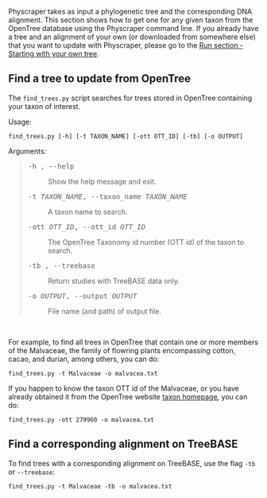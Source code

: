 Physcraper takes as input a phylogenetic tree and the corresponding DNA alignment.
This section shows how to get one for any given taxon from the OpenTree database
using the Physcraper command line.
If you already have a tree and an alignment of your own (or downloaded from somewhere else) that you want to update
with Physcraper, please go to the [Run section - Starting with your own tree](https://physcraper.readthedocs.io/en/main/physcraper_run.html#starting-with-your-own-tree).

## Find a tree to update from OpenTree

The `find_trees.py` script searches for trees stored in OpenTree containing your taxon of interest.

Usage:

    find_trees.py [-h] [-t TAXON_NAME] [-ott OTT_ID] [-tb] [-o OUTPUT]

Arguments:

<blockquote>
<div><dl class="option-list">
<dt><kbd><span class="option">-h </span>, <span class="option">--help </span></kbd></dt>
<dd><p>Show the help message and exit.</p>
</dd>
<dt><kbd><span class="option">-t <var>TAXON_NAME</var></span>, <span class="option">--taxon_name <var>TAXON_NAME</var></span></kbd></dt>
<dd><p>A taxon name to search.</p>
</dd>
<dt><kbd><span class="option">-ott <var>OTT_ID</var></span>, <span class="option">--ott_id <var>OTT_ID</var></span></kbd></dt>
<dd><p>The OpenTree Taxonomy id number (OTT id) of the taxon to search.</p>
</dd>
<dt><kbd><span class="option">-tb </span>, <span class="option">--treebase </span></kbd></dt>
<dd><p>Return studies with TreeBASE data only.</p>
</dd>
<dt><kbd><span class="option">-o <var>OUTPUT</var></span>, <span class="option">--output <var>OUTPUT</var></span></kbd></dt>
<dd><p>File name (and path) of output file.</p>
</dd>
</dl>
</div></blockquote>


<br/>

For example, to find all trees in OpenTree that contain one or more members of the Malvaceae, the family of flowring plants encompassing cotton, cacao, and durian, among others, you can do:

    find_trees.py -t Malvaceae -o malvacea.txt

If you happen to know the taxon OTT id of the Malvaceae, or you have already obtained it from the
OpenTree website [taxon homepage](https://tree.opentreeoflife.org/opentree/argus/ottol@279960/Malvaceae), you can do:

    find_trees.py -ott 279960 -o malvacea.txt


## Find a corresponding alignment on TreeBASE

To find trees with a corresponding alignment on TreeBASE, use the flag `-tb` or `--treebase`:

    find_trees.py -t Malvaceae -tb -o malvacea.txt
